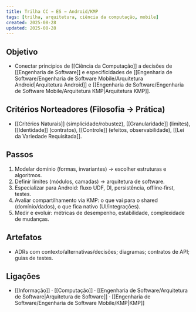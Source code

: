 ```yaml
---
title: Trilha CC → ES → Android/KMP
tags: [trilha, arquitetura, ciência da computação, mobile]
created: 2025-08-28
updated: 2025-08-28
---
```


## Objetivo
- Conectar princípios de [[Ciência da Computação]] a decisões de [[Engenharia de Software]] e especificidades de [[Engenharia de Software/Engenharia de Software Mobile/Arquitetura Android|Arquitetura Android]] e [[Engenharia de Software/Engenharia de Software Mobile/Arquitetura KMP|Arquitetura KMP]].

## Critérios Norteadores (Filosofia → Prática)
- [[Critérios Naturais]] (simplicidade/robustez), [[Granularidade]] (limites), [[Identidade]] (contratos), [[Controle]] (efeitos, observabilidade), [[Lei da Variedade Requisitada]].

## Passos
1. Modelar domínio (formas, invariantes) → escolher estruturas e algoritmos.
2. Definir limites (módulos, camadas) → arquitetura de software.
3. Especializar para Android: fluxo UDF, DI, persistência, offline‑first, testes.
4. Avaliar compartilhamento via KMP: o que vai para o shared (domínio/dados), o que fica nativo (UI/integrações).
5. Medir e evoluir: métricas de desempenho, estabilidade, complexidade de mudanças.

## Artefatos
- ADRs com contexto/alternativas/decisões; diagramas; contratos de API; guias de testes.

## Ligações
- [[Informação]] · [[Computação]] · [[Engenharia de Software/Arquitetura de Software|Arquitetura de Software]] · [[Engenharia de Software/Engenharia de Software Mobile/KMP|KMP]]
